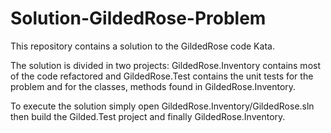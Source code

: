 # Solution-GildedRose-Problem

This repository contains a solution to the GildedRose code Kata.

The solution is divided in two projects: GildedRose.Inventory contains most of the code refactored and GildedRose.Test contains the unit tests for the problem and for the classes, methods found in GildedRose.Inventory.

To execute the solution simply open GildedRose.Inventory/GildedRose.sln then build the Gilded.Test project and finally GildedRose.Inventory.
